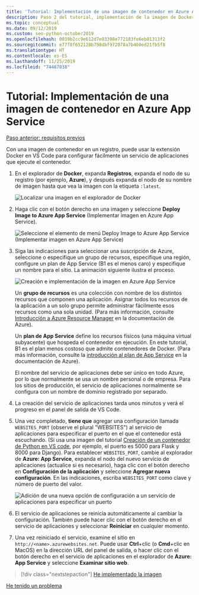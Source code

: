 ```yaml
---
title: 'Tutorial: Implementación de una imagen de contenedor en Azure App Service con Visual Studio Code'
description: Paso 2 del tutorial, implementación de la imagen de Docker real en Azure App Service desde un registro de contenedor.
ms.topic: conceptual
ms.date: 09/12/2019
ms.custom: seo-python-october2019
ms.openlocfilehash: 0039b2cc9e612d7e03398e772183fe6eb81313f2
ms.sourcegitcommit: e77f8f652128b798dbf972078a7b460ed21fb5f8
ms.translationtype: HT
ms.contentlocale: es-ES
ms.lasthandoff: 11/25/2019
ms.locfileid: "74467038"
---
```

# <a name="tutorial-deploy-a-container-image-to-azure-app-service"></a>Tutorial: Implementación de una imagen de contenedor en Azure App Service

[Paso anterior: requisitos previos](tutorial-deploy-containers-01.md)

Con una imagen de contenedor en un registro, puede usar la extensión Docker en VS Code para configurar fácilmente un servicio de aplicaciones que ejecute el contenedor.

1. En el explorador de **Docker**, expanda **Registros**, expanda el nodo de su registro (por ejemplo, **Azure**), y después expanda el nodo de su nombre de imagen hasta que vea la imagen con la etiqueta `:latest`.

    ![Localizar una imagen en el explorador de Docker](media/deploy-containers/find-image-to-deploy-in-docker-explorer.png)

1. Haga clic con el botón derecho en una imagen y seleccione **Deploy Image to Azure App Service** (Implementar imagen en Azure App Service).

    ![Seleccione el elemento de menú Deploy Image to Azure App Service (Implementar imagen en Azure App Service)](media/deploy-containers/deploy-image-to-azure-app-service-with-docker-explorer.png)

1. Siga las indicaciones para seleccionar una suscripción de Azure, seleccione o especifique un grupo de recursos, especifique una región, configure un plan de App Service (B1 es el menos caro) y especifique un nombre para el sitio. La animación siguiente ilustra el proceso.

    ![Creación e implementación de la imagen en Azure App Service](media/deploy-containers/deploy-image-to-azure-app-service.gif)

    Un **grupo de recursos** es una colección con nombre de los distintos recursos que componen una aplicación. Asignar todos los recursos de la aplicación a un solo grupo permite administrar fácilmente esos recursos como una sola unidad. (Para más información, consulte [Introducción a Azure Resource Manager](https://docs.microsoft.com/azure/azure-resource-manager/resource-group-overview) en la documentación de Azure).

    Un **plan de App Service** define los recursos físicos (una máquina virtual subyacente) que hospeda el contenedor en ejecución. En este tutorial, B1 es el plan menos costoso que admite contenedores de Docker. (Para más información, consulte la [introducción al plan de App Service](https://docs.microsoft.com/azure/app-service/azure-web-sites-web-hosting-plans-in-depth-overview) en la documentación de Azure).

    El nombre del servicio de aplicaciones debe ser único en todo Azure, por lo que normalmente se usa un nombre personal o de empresa. Para los sitios de producción, el servicio de aplicaciones normalmente se configura con un nombre de dominio registrado por separado.

1. La creación del servicio de aplicaciones tarda unos minutos y verá el progreso en el panel de salida de VS Code.

1. Una vez completado, **tiene que** agregar una configuración llamada `WEBSITES_PORT` (observe el plural "WEBSITES") al servicio de aplicaciones para especificar el puerto en el que el contenedor está escuchando. (Si usa una imagen del tutorial [Creación de un contenedor de Python en VS code](https://code.visualstudio.com/docs/python/tutorial-create-container), por ejemplo, el puerto es 5000 para Flask y 8000 para Django). Para establecer `WEBSITES_PORT`, cambie al explorador de **Azure: App Service**, expanda el nodo del nuevo servicio de aplicaciones (actualice si es necesario), haga clic con el botón derecho en **Configuración de la aplicación** y seleccione **Agregar nueva configuración**. En las indicaciones, escriba `WEBSITES_PORT` como clave y número de puerto del valor.

    ![Adición de una nueva opción de configuración a un servicio de aplicaciones para especificar un puerto](media/deploy-containers/add-new-setting-in-app-service-settings-explorer.png)

1. El servicio de aplicaciones se reinicia automáticamente al cambiar la configuración. También puede hacer clic con el botón derecho en el servicio de aplicaciones y seleccionar **Reiniciar** en cualquier momento.

1. Una vez reiniciado el servicio, examine el sitio en `http://<name>.azurewebsites.net`. Puede usar **Ctrl**+clic (o **Cmd**+clic en MacOS) en la dirección URL del panel de salida, o hacer clic con el botón derecho en el servicio de aplicaciones en el explorador de **Azure: App Service** y seleccione **Examinar sitio web**.

> [!div class="nextstepaction"]
> [He implementado la imagen](tutorial-deploy-containers-03.md)

[He tenido un problema](https://www.research.net/r/PWZWZ52?tutorial=vscode-appservice-containers&step=02-deploy-container)
